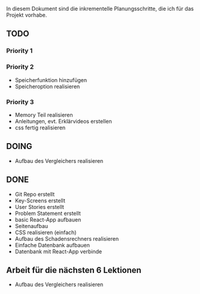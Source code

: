 In diesem Dokument sind die inkrementelle Planungsschritte, die ich für das Projekt vorhabe.

## TODO
### Priority 1

### Priority 2
- Speicherfunktion hinzufügen
- Speicheroption realisieren
###  Priority 3
- Memory Teil realisieren
- Anleitungen, evt. Erklärvideos erstellen
- css fertig realisieren

## DOING

- Aufbau des Vergleichers realisieren

## DONE
- Git Repo erstellt 
- Key-Screens erstellt
- User Stories erstellt
- Problem Statement erstellt
- basic React-App aufbauen
- Seitenaufbau 
- CSS realisieren (einfach)
- Aufbau des Schadensrechners realisieren
- Einfache Datenbank aufbauen
- Datenbank mit React-App verbinde

## Arbeit für die nächsten 6 Lektionen

- Aufbau des Vergleichers realisieren

